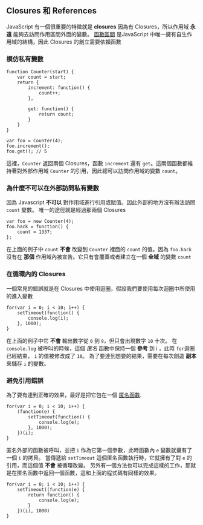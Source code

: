 ## Closures 和 References

JavaScript 有一個很重要的特徵就是 **closures**
因為有 Closures，所以作用域 **永遠** 能夠去訪問作用區間外面的變數。
[函數區間](#function.scopes) 是JavaScript 中唯一擁有自生作用域的結構，因此 Closures 的創立需要依賴函數

### 模仿私有變數

    function Counter(start) {
        var count = start;
        return {
            increment: function() {
                count++;
            },

            get: function() {
                return count;
            }
        }
    }

    var foo = Counter(4);
    foo.increment();
    foo.get(); // 5

這裡，`Counter` 返回兩個 Closures，函數 `increment` 還有 `get`。這兩個函數都維持著對外部作用域 `Counter` 的引用，因此總可以訪問作用域的變數 `count`。


### 為什麼不可以在外部訪問私有變數

因為 Javascript **不可以** 對作用域進行引用或賦值。因此外部的地方沒有辦法訪問 `count` 變數。
唯一的途徑就是經過那兩個 Closures

    var foo = new Counter(4);
    foo.hack = function() {
        count = 1337;
    };

在上面的例子中 `count` **不會** 改變到 `Counter` 裡面的 `count` 的值。因為 `foo.hack` 沒有在 **那個** 作用域內被宣告。它只有會覆蓋或者建立在一個 **全域** 的變數 `count`

### 在循環內的 Closures 

一個常見的錯誤就是在 Closures 中使用迴圈，假設我們要使用每次迴圈中所使用的進入變數

    for(var i = 0; i < 10; i++) {
        setTimeout(function() {
            console.log(i);  
        }, 1000);
    }

在上面的例子中它 **不會** 輸出數字從 `0` 到 `9`，但只會出現數字 `10` 十次。
在 `console.log` 被呼叫的時候，這個 *匿名* 函數中保持一個 **參考** 到 i ，此時 `for`迴圈已經結束， `i` 的值被修改成了 `10`。
為了要達到想要的結果，需要在每次創造 **副本** 來儲存 `i` 的變數。

### 避免引用錯誤

為了要有達到正確的效果，最好是把它包在一個
[匿名函數](#function.scopes).

    for(var i = 0; i < 10; i++) {
        (function(e) {
            setTimeout(function() {
                console.log(e);  
            }, 1000);
        })(i);
    }

匿名外部的函數被呼叫，並把 `i` 作為它第一個參數，此時函數內 `e` 變數就擁有了一個 `i` 的拷貝。
當傳遞給 `setTimeout` 這個匿名函數執行時，它就擁有了對 `e` 的引用，而這個值 **不會** 被循環改變。
另外有一個方法也可以完成這樣的工作，那就是在匿名函數中返回一個函數，這和上面的程式碼有同樣的效果。

    for(var i = 0; i < 10; i++) {
        setTimeout((function(e) {
            return function() {
                console.log(e);
            }
        })(i), 1000)
    }

